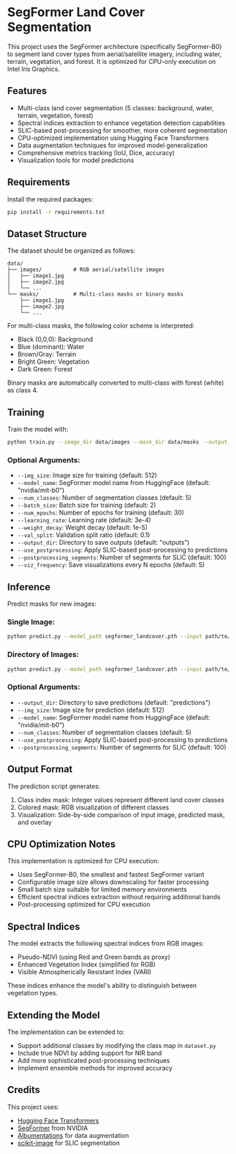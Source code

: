 # SegFormer Land Cover Segmentation

This project uses the SegFormer architecture (specifically SegFormer-B0) to segment land cover types from aerial/satellite imagery, including water, terrain, vegetation, and forest. It is optimized for CPU-only execution on Intel Iris Graphics.

## Features

- Multi-class land cover segmentation (5 classes: background, water, terrain, vegetation, forest)
- Spectral indices extraction to enhance vegetation detection capabilities 
- SLIC-based post-processing for smoother, more coherent segmentation
- CPU-optimized implementation using Hugging Face Transformers
- Data augmentation techniques for improved model generalization
- Comprehensive metrics tracking (IoU, Dice, accuracy)
- Visualization tools for model predictions

## Requirements

Install the required packages:

```bash
pip install -r requirements.txt
```

## Dataset Structure

The dataset should be organized as follows:

```
data/
├── images/          # RGB aerial/satellite images
│   ├── image1.jpg
│   ├── image2.jpg
│   └── ...
└── masks/           # Multi-class masks or binary masks
    ├── image1.jpg
    ├── image2.jpg
    └── ...
```

For multi-class masks, the following color scheme is interpreted:
- Black (0,0,0): Background
- Blue (dominant): Water
- Brown/Gray: Terrain
- Bright Green: Vegetation
- Dark Green: Forest

Binary masks are automatically converted to multi-class with forest (white) as class 4.

## Training

Train the model with:

```bash
python train.py --image_dir data/images --mask_dir data/masks --output_model_path segformer_landcover.pth
```

### Optional Arguments:

- `--img_size`: Image size for training (default: 512)
- `--model_name`: SegFormer model name from HuggingFace (default: "nvidia/mit-b0")
- `--num_classes`: Number of segmentation classes (default: 5)
- `--batch_size`: Batch size for training (default: 2)
- `--num_epochs`: Number of epochs for training (default: 30)
- `--learning_rate`: Learning rate (default: 3e-4)
- `--weight_decay`: Weight decay (default: 1e-5)
- `--val_split`: Validation split ratio (default: 0.1)
- `--output_dir`: Directory to save outputs (default: "outputs")
- `--use_postprocessing`: Apply SLIC-based post-processing to predictions
- `--postprocessing_segments`: Number of segments for SLIC (default: 100)
- `--viz_frequency`: Save visualizations every N epochs (default: 5)

## Inference

Predict masks for new images:

### Single Image:

```bash
python predict.py --model_path segformer_landcover.pth --input path/to/image.jpg
```

### Directory of Images:

```bash
python predict.py --model_path segformer_landcover.pth --input path/to/images/
```

### Optional Arguments:

- `--output_dir`: Directory to save predictions (default: "predictions")
- `--img_size`: Image size for prediction (default: 512)
- `--model_name`: SegFormer model name from HuggingFace (default: "nvidia/mit-b0")
- `--num_classes`: Number of segmentation classes (default: 5)
- `--use_postprocessing`: Apply SLIC-based post-processing to predictions
- `--postprocessing_segments`: Number of segments for SLIC (default: 100)

## Output Format

The prediction script generates:

1. Class index mask: Integer values represent different land cover classes
2. Colored mask: RGB visualization of different classes
3. Visualization: Side-by-side comparison of input image, predicted mask, and overlay

## CPU Optimization Notes

This implementation is optimized for CPU execution:
- Uses SegFormer-B0, the smallest and fastest SegFormer variant
- Configurable image size allows downscaling for faster processing
- Small batch size suitable for limited memory environments
- Efficient spectral indices extraction without requiring additional bands
- Post-processing optimized for CPU execution

## Spectral Indices

The model extracts the following spectral indices from RGB images:
- Pseudo-NDVI (using Red and Green bands as proxy)
- Enhanced Vegetation Index (simplified for RGB)
- Visible Atmospherically Resistant Index (VARI)

These indices enhance the model's ability to distinguish between vegetation types.

## Extending the Model

The implementation can be extended to:
- Support additional classes by modifying the class map in `dataset.py`
- Include true NDVI by adding support for NIR band
- Add more sophisticated post-processing techniques
- Implement ensemble methods for improved accuracy

## Credits

This project uses:
- [Hugging Face Transformers](https://huggingface.co/docs/transformers/)
- [SegFormer](https://huggingface.co/nvidia/mit-b0) from NVIDIA
- [Albumentations](https://albumentations.ai/) for data augmentation
- [scikit-image](https://scikit-image.org/) for SLIC segmentation 